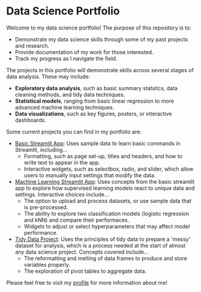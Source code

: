 # Data Science Portfolio

Welcome to my data science portfolio! The purpose of this repository is to:
- Demonstrate my data science skills through some of my past projects and research.
- Provide documentation of my work for those interested.
- Track my progress as I navigate the field.

The projects in this portfolio will demonstrate skills across several stages of data analysis. These may include:
- **Exploratory data analysis**, such as basic summary statsitcs, data cleaning methods, and tidy data techniques.
- **Statistical models**, ranging from basic linear regression to more advanced machine learning techniques.
- **Data visualizations**, such as key figures, posters, or interactive dashboards.

Some current projects you can find in my portfolio are:
- [Basic Streamlit App](https://github.com/llatimer031/Latimer-Data-Science-Portfolio/tree/main/basic-streamlit-app): Uses sample data to learn basic commands in Streamlit, including...
  - Formatting, such as page set-up, titles and headers, and how to write text to appear in the app.
  - Interactive widgets, such as selectbox, radio, and slider, which allow users to manually input settings that modify the data.
- [Machine Learning Streamlit App](https://github.com/llatimer031/Latimer-Data-Science-Portfolio/tree/main/MLStreamlitApp): Uses concepts from the basic streamlit app to explore how supervised learning models react to unique data and settings. Interactive choices include...
  - The option to upload and process datasets, or use sample data that is pre-processed.
  - The ability to explore two classification models (logistic regression and kNN) and compare their performaces.
  - Widgets to adjust or select hyperparameters that may affect model performance. 
- [Tidy Data Project](https://github.com/llatimer031/Latimer-Data-Science-Portfolio/tree/main/TidyData-Project): Uses the principles of tidy data to prepare a 'messy' dataset for analysis, which is a process needed at the start of almost any data science project. Concepts covered include...
  - The reformatting and melting of data frames to produce and store variables properly.
  - The exploration of pivot tables to aggregate data. 

Please feel free to visit my [profile](https://github.com/llatimer031) for more information about me!
